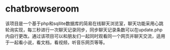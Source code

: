 # chatbrowseroom
该项目是一个基于php和sqllite数据库的简易在线聊天浏览室，聊天功能采用心跳轮询实现，每三秒进行一次聊天记录同步，同步聊天记录条数可以在update.php内自行更改。通过该项目可以和朋友们一起同时观看同一个网页并聊天交流，适用于一起看小说，看文档，看视频，听音乐网页等等。

